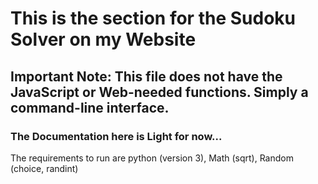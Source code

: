 # This is the section for the Sudoku Solver on my Website

## Important Note: This file does not have the JavaScript or Web-needed functions. Simply a command-line interface.

### The Documentation here is Light for now...

The requirements to run are python (version 3), Math (sqrt), Random (choice, randint)
